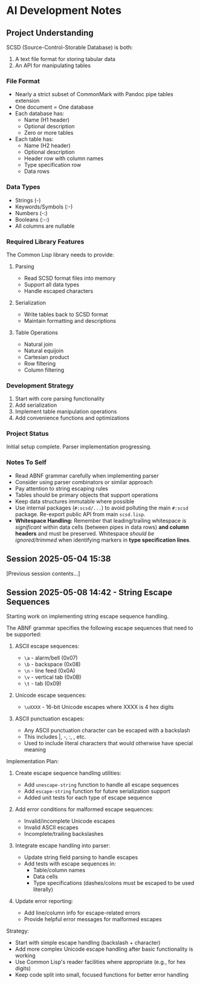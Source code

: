 # AI Development Notes

## Project Understanding

SCSD (Source-Control-Storable Database) is both:

1. A text file format for storing tabular data
2. An API for manipulating tables

### File Format
- Nearly a strict subset of CommonMark with Pandoc pipe tables extension
- One document = One database
- Each database has:
  - Name (H1 header)
  - Optional description
  - Zero or more tables
- Each table has:
  - Name (H2 header)
  - Optional description  
  - Header row with column names
  - Type specification row
  - Data rows

### Data Types
- Strings (-)
- Keywords/Symbols (:-) 
- Numbers (-:)
- Booleans (:-:)
- All columns are nullable

### Required Library Features
The Common Lisp library needs to provide:

1. Parsing
   - Read SCSD format files into memory
   - Support all data types
   - Handle escaped characters

2. Serialization
   - Write tables back to SCSD format
   - Maintain formatting and descriptions

3. Table Operations
   - Natural join
   - Natural equijoin  
   - Cartesian product
   - Row filtering
   - Column filtering

### Development Strategy
1. Start with core parsing functionality
2. Add serialization 
3. Implement table manipulation operations
4. Add convenience functions and optimizations

### Project Status
Initial setup complete. Parser implementation progressing.

### Notes To Self
- Read ABNF grammar carefully when implementing parser
- Consider using parser combinators or similar approach
- Pay attention to string escaping rules
- Tables should be primary objects that support operations
- Keep data structures immutable where possible
- Use internal packages (`#:scsd/...`) to avoid polluting the main `#:scsd` package. Re-export public API from main `scsd.lisp`.
- **Whitespace Handling:** Remember that leading/trailing whitespace *is significant* within data cells (between pipes in data rows) **and column headers** and must be preserved. Whitespace *should be ignored/trimmed* when identifying markers in **type specification lines**.


## Session 2025-05-04 15:38

[Previous session contents...]

## Session 2025-05-08 14:42 - String Escape Sequences

Starting work on implementing string escape sequence handling.

The ABNF grammar specifies the following escape sequences that need to be supported:

1. ASCII escape sequences:
   - `\a` - alarm/bell (0x07)
   - `\b` - backspace (0x08)
   - `\n` - line feed (0x0A)
   - `\v` - vertical tab (0x0B)
   - `\t` - tab (0x09)

2. Unicode escape sequences:
   - `\uXXXX` - 16-bit Unicode escapes where XXXX is 4 hex digits

3. ASCII punctuation escapes:
   - Any ASCII punctuation character can be escaped with a backslash
   - This includes |, -, :, \, etc.
   - Used to include literal characters that would otherwise have special meaning

Implementation Plan:

1. Create escape sequence handling utilities:
   - Add `unescape-string` function to handle all escape sequences
   - Add `escape-string` function for future serialization support
   - Added unit tests for each type of escape sequence

2. Add error conditions for malformed escape sequences:
   - Invalid/incomplete Unicode escapes 
   - Invalid ASCII escapes
   - Incomplete/trailing backslashes

3. Integrate escape handling into parser:
   - Update string field parsing to handle escapes
   - Add tests with escape sequences in:
     - Table/column names
     - Data cells 
     - Type specifications (dashes/colons must be escaped to be used literally)

4. Update error reporting:
   - Add line/column info for escape-related errors
   - Provide helpful error messages for malformed escapes

Strategy:
- Start with simple escape handling (backslash + character)
- Add more complex Unicode escape handling after basic functionality is working
- Use Common Lisp's reader facilities where appropriate (e.g., for hex digits)
- Keep code split into small, focused functions for better error handling